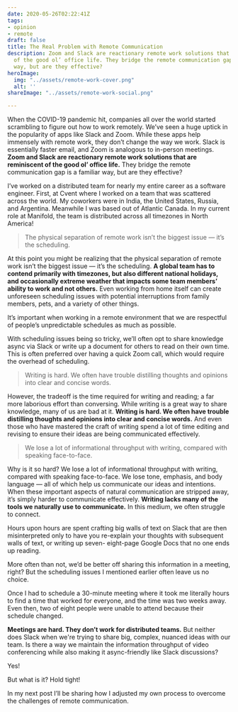 ```yaml
---
date: 2020-05-26T02:22:41Z
tags:
- opinion
- remote
draft: false
title: The Real Problem with Remote Communication
description: Zoom and Slack are reactionary remote work solutions that are reminiscent
  of the good ol’ office life. They bridge the remote communication gap is a familiar
  way, but are they effective?
heroImage:
  img: "../assets/remote-work-cover.png"
  alt: ''
shareImage: "../assets/remote-work-social.png"

---
```

When the COVID-19 pandemic hit, companies all over the world started scrambling to figure out how to work remotely. We’ve seen a huge uptick in the popularity of apps like Slack and Zoom. While these apps help immensely with remote work, they don’t change the way we work. Slack is essentially faster email, and Zoom is analogous to in-person meetings. **Zoom and Slack are reactionary remote work solutions that are reminiscent of the good ol’ office life.** They bridge the remote communication gap is a familiar way, but are they effective?

I’ve worked on a distributed team for nearly my entire career as a software engineer. First, at Cvent where I worked on a team that was scattered across the world. My coworkers were in India, the United States, Russia, and Argentina. Meanwhile I was based out of Atlantic Canada. In my current role at Manifold, the team is distributed across all timezones in North America!

> The physical separation of remote work isn’t the biggest issue — it’s the scheduling.

At this point you might be realizing that the physical separation of remote work isn’t the biggest issue — it’s the scheduling. **A global team has to contend primarily with timezones, but also different national holidays, and occasionally extreme weather that impacts some team members’ ability to work and not others.** Even working from home itself can create unforeseen scheduling issues with potential interruptions from family members, pets, and a variety of other things.

It’s important when working in a remote environment that we are respectful of people’s unpredictable schedules as much as possible.

With scheduling issues being so tricky, we’ll often opt to share knowledge async via Slack or write up a document for others to read on their own time. This is often preferred over having a quick Zoom call, which would require the overhead of scheduling.

> Writing is hard. We often have trouble distilling thoughts and opinions into clear and concise words.

However, the tradeoff is the time required for writing and reading; a far more laborious effort than conversing. While writing is a great way to share knowledge, many of us are bad at it. **Writing is hard. We often have trouble distilling thoughts and opinions into clear and concise words.** And even those who have mastered the craft of writing spend a lot of time editing and revising to ensure their ideas are being communicated effectively.

> We lose a lot of informational throughput with writing, compared with speaking face-to-face.

Why is it so hard? We lose a lot of informational throughput with writing, compared with speaking face-to-face. We lose tone, emphasis, and body language — all of which help us communicate our ideas and intentions. When these important aspects of natural communication are stripped away, it’s simply harder to communicate effectively. **Writing lacks many of the tools we naturally use to communicate.** In this medium, we often struggle to connect. 

Hours upon hours are spent crafting big walls of text on Slack that are then misinterpreted only to have you re-explain your thoughts with subsequent walls of text, or writing up seven- eight-page Google Docs that no one ends up reading.

More often than not, we’d be better off sharing this information in a meeting, right? But the scheduling issues I mentioned earlier often leave us no choice. 

Once I had to schedule a 30-minute meeting where it took me literally hours to find a time that worked for everyone, and the time was two weeks away. Even then, two of eight people were unable to attend because their schedule changed.

**Meetings are hard. They don’t work for distributed teams.** But neither does Slack when we're trying to share big, complex, nuanced ideas with our team. Is there a way we maintain the information throughput of video conferencing while also making it async-friendly like Slack discussions?

Yes! 

But what is it? Hold tight!

In my next post I’ll be sharing how I adjusted my own process to overcome the challenges of remote communication.